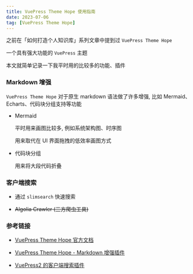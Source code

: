 ```yaml
---
title: VuePress Theme Hope 使用指南
date: 2023-07-06
tag: [VuePress Theme Hope]
---
```


之前在「如何打造个人知识库」系列文章中提到过 `VuePress Theme Hope`

一个具有强大功能的 `VuePress` 主题

本文就简单记录一下我平时用的比较多的功能、插件

### Markdown 增强

`VuePress Theme Hope` 对于原生 markdown 语法做了许多增强, 比如 Mermaid、Echarts、代码块分组支持等功能

- Mermaid

  平时用来画图比较多, 例如系统架构图、时序图

  用来取代在 UI 界面拖拽的低效率画图方式

- 代码块分组

  用来将大段代码折叠

### 客户端搜索

- 通过 `slimsearch` 快速搜索

- ~~Algolia Crawler (三方爬虫工具)~~

### 参考链接

- [VuePress Theme Hope 官方文档](https://vuepress-theme-hope.github.io/v2/zh/guide)

- [VuePress Theme Hope - Markdown 增强插件](https://vuepress-theme-hope.github.io/v2/md-enhance/zh/guide/)

- [VuePress2 的客户端搜索插件](https://vuepress-theme-hope.github.io/v2/search-pro/zh/)
